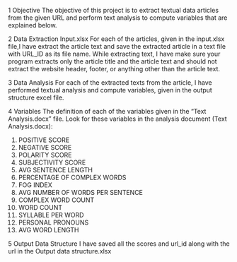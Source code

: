 1	Objective
The objective of this project is to extract textual data articles from the given URL and perform text analysis to compute variables that are explained below. 

2	Data Extraction
Input.xlsx
For each of the articles, given in the input.xlsx file,I have extract the article text and save the extracted article in a text file with URL_ID as its file name.
While extracting text, I have make sure your program extracts only the article title and the article text and should not extract the website header, footer, or anything other than the article text. 

3	Data Analysis
For each of the extracted texts from the article, I have performed textual analysis and compute variables, given in the output structure excel file. 

4	Variables
The definition of each of the variables given in the “Text Analysis.docx” file.
Look for these variables in the analysis document (Text Analysis.docx):
1.	POSITIVE SCORE
2.	NEGATIVE SCORE
3.	POLARITY SCORE
4.	SUBJECTIVITY SCORE
5.	AVG SENTENCE LENGTH
6.	PERCENTAGE OF COMPLEX WORDS
7.	FOG INDEX
8.	AVG NUMBER OF WORDS PER SENTENCE
9.	COMPLEX WORD COUNT
10.	WORD COUNT
11.	SYLLABLE PER WORD
12.	PERSONAL PRONOUNS
13.	AVG WORD LENGTH

5	Output Data Structure
I have saved all the scores and url_id along with the url in the Output data structure.xlsx
